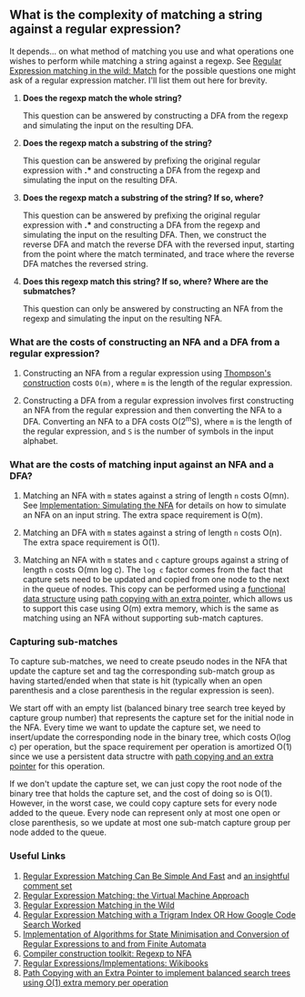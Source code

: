 ## What is the complexity of matching a string against a regular expression?

It depends... on what method of matching you use and what operations
one wishes to perform while matching a string against a regexp. See
[Regular Expression matching in the wild: Match](http://swtch.com/~rsc/regexp/regexp3.html#step4) for the
possible questions one might ask of a regular expression matcher. I'll
list them out here for brevity.

1. <b>Does the regexp match the whole string?</b>

    This question can be answered by constructing a DFA from the
    regexp and simulating the input on the resulting DFA.

2. <b>Does the regexp match a substring of the string?</b>

    This question can be answered by prefixing the original regular
    expression with <b>.*</b> and constructing a DFA from the regexp
    and simulating the input on the resulting DFA.

3. <b>Does the regexp match a substring of the string? If so, where?</b>

    This question can be answered by prefixing the original regular
    expression with <b>.*</b> and constructing a DFA from the regexp
    and simulating the input on the resulting DFA. Then, we construct
    the reverse DFA and match the reverse DFA with the reversed input,
    starting from the point where the match terminated, and trace
    where the reverse DFA matches the reversed string.

4. <b>Does this regexp match this string? If so, where? Where are the submatches?</b>

    This question can only be answered by constructing an NFA from the
    regexp and simulating the input on the resulting NFA.

### What are the costs of constructing an NFA and a DFA from a regular expression?

1. Constructing an NFA from a regular expression using [Thompson's
   construction](https://en.wikipedia.org/wiki/Thompson's_construction_algorithm)
   costs ```O(m)```, where ```m``` is the length of the regular
   expression.

2. Constructing a DFA from a regular expression involves first
   constructing an NFA from the regular expression and then converting
   the NFA to a DFA. Converting an NFA to a DFA costs
   O(2<sup>m</sup>S), where ```m``` is the length of the regular
   expression, and ```S``` is the number of symbols in the input
   alphabet.

### What are the costs of matching input against an NFA and a DFA?

1. Matching an NFA with ```m``` states against a string of length
   ```n``` costs O(mn). See [Implementation: Simulating the
   NFA](http://swtch.com/~rsc/regexp/regexp1.html) for details on how
   to simulate an NFA on an input string. The extra space requirement
   is O(m).

2. Matching an DFA with ```m``` states against a string of length
   ```n``` costs O(n). The extra space requirement is O(1).

3. Matching an NFA with ```m``` states and ```c``` capture groups
   against a string of length ```n``` costs O(mn log c). The ```log
   c``` factor comes from the fact that capture sets need to be
   updated and copied from one node to the next in the queue of
   nodes. This copy can be performed using a [functional data
   structure](https://en.wikipedia.org/wiki/Persistent_data_structure)
   using [path copying with an extra
   pointer](http://rtm.science.unitn.it/reactive-search/thebook/node36.html),
   which allows us to support this case using O(m) extra memory, which
   is the same as matching using an NFA without supporting sub-match
   captures.

### Capturing sub-matches

To capture sub-matches, we need to create pseudo nodes in the NFA that
update the capture set and tag the corresponding sub-match group as
having started/ended when that state is hit (typically when an open
parenthesis and a close parenthesis in the regular expression is
seen).

We start off with an empty list (balanced binary tree search tree
keyed by capture group number) that represents the capture set for the
initial node in the NFA. Every time we want to update the capture set,
we need to insert/update the corresponding node in the binary tree,
which costs O(log c) per operation, but the space requirement per
operation is amortized O(1) since we use a persistent data structre
with [path copying and an extra
pointer](http://rtm.science.unitn.it/reactive-search/thebook/node36.html)
for this operation.

If we don't update the capture set, we can just copy the root node of
the binary tree that holds the capture set, and the cost of doing so
is O(1). However, in the worst case, we could copy capture sets for
every node added to the queue. Every node can represent only at most
one open or close parenthesis, so we update at most one sub-match
capture group per node added to the queue.

### Useful Links

1. [Regular Expression Matching Can Be Simple And Fast](http://swtch.com/~rsc/regexp/regexp1.html) and [an insightful comment set](http://lambda-the-ultimate.org/node/2064)
2. [Regular Expression Matching: the Virtual Machine Approach](http://swtch.com/~rsc/regexp/regexp1.html)
3. [Regular Expression Matching in the Wild](http://swtch.com/~rsc/regexp/regexp1.html)
4. [Regular Expression Matching with a Trigram Index OR How Google Code Search Worked](http://swtch.com/~rsc/regexp/regexp1.html)
5. [Implementation of Algorithms for State Minimisation and Conversion of Regular Expressions to and from Finite Automata](http://regex-automaton.com/introduction.php)
6. [Compiler construction toolkit: Regexp to NFA](http://hackingoff.com/compilers/regular-expression-to-nfa-dfa)
7. [Regular Expressions/Implementations: Wikibooks](https://en.wikibooks.org/wiki/Regular_Expressions/Implementation)
8. [Path Copying with an Extra Pointer to implement balanced search trees using O(1) extra memory per operation](http://rtm.science.unitn.it/reactive-search/thebook/node36.html)
